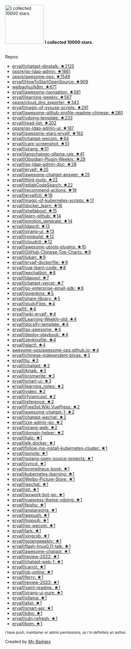<img src="https://my-badges.github.io/my-badges/stars-10000.png" alt="I collected 10000 stars." title="I collected 10000 stars." width="128">
<strong>I collected 10000 stars.</strong>
<br><br>

Repos:

* <a href="https://github.com/eryajf/chatgpt-dingtalk">eryajf/chatgpt-dingtalk: ★2125</a>
* <a href="https://github.com/opsre/go-ldap-admin">opsre/go-ldap-admin: ★1861</a>
* <a href="https://github.com/opsre/awesome-ops">opsre/awesome-ops: ★1549</a>
* <a href="https://github.com/eryajf/HowToStartOpenSource">eryajf/HowToStartOpenSource: ★909</a>
* <a href="https://github.com/weibaohui/k8m">weibaohui/k8m: ★671</a>
* <a href="https://github.com/eryajf/awesome-navigation">eryajf/awesome-navigation: ★581</a>
* <a href="https://github.com/eryajf/learning-weekly">eryajf/learning-weekly: ★567</a>
* <a href="https://github.com/opsre/cloud_dns_exporter">opsre/cloud_dns_exporter: ★343</a>
* <a href="https://github.com/eryajf/magic-of-sysuse-scripts">eryajf/magic-of-sysuse-scripts: ★291</a>
* <a href="https://github.com/eryajf/awesome-github-profile-readme-chinese">eryajf/awesome-github-profile-readme-chinese: ★280</a>
* <a href="https://github.com/eryajf/vdoing-template">eryajf/vdoing-template: ★233</a>
* <a href="https://github.com/eryajf/read-list">eryajf/read-list: ★202</a>
* <a href="https://github.com/opsre/go-ldap-admin-ui">opsre/go-ldap-admin-ui: ★187</a>
* <a href="https://github.com/eryajf/awesome-stars-eryajf">eryajf/awesome-stars-eryajf: ★162</a>
* <a href="https://github.com/eryajf/chatgpt-wecom">eryajf/chatgpt-wecom: ★64</a>
* <a href="https://github.com/eryajf/care-screenshot">eryajf/care-screenshot: ★51</a>
* <a href="https://github.com/eryajf/xirang">eryajf/xirang: ★51</a>
* <a href="https://github.com/eryajf/langchaingo-ollama-rag">eryajf/langchaingo-ollama-rag: ★41</a>
* <a href="https://github.com/eryajf/Obsidian-Plugin-Weekly">eryajf/Obsidian-Plugin-Weekly: ★29</a>
* <a href="https://github.com/eryajf/go-ldap-admin-doc">eryajf/go-ldap-admin-doc: ★28</a>
* <a href="https://github.com/eryajf/eryajf">eryajf/eryajf: ★25</a>
* <a href="https://github.com/eryajf/awesome-chatgpt-answer">eryajf/awesome-chatgpt-answer: ★25</a>
* <a href="https://github.com/eryajf/third-tools">eryajf/third-tools: ★22</a>
* <a href="https://github.com/eryajf/gitlabCodeSearch">eryajf/gitlabCodeSearch: ★22</a>
* <a href="https://github.com/eryajf/recommend-actions">eryajf/recommend-actions: ★19</a>
* <a href="https://github.com/eryajf/eryajfctl">eryajf/eryajfctl: ★18</a>
* <a href="https://github.com/eryajf/magic-of-kubernetes-scripts">eryajf/magic-of-kubernetes-scripts: ★17</a>
* <a href="https://github.com/eryajf/docker_learn">eryajf/docker_learn: ★16</a>
* <a href="https://github.com/eryajf/shellabout">eryajf/shellabout: ★15</a>
* <a href="https://github.com/eryajf/learn-github">eryajf/learn-github: ★14</a>
* <a href="https://github.com/eryajf/emotion_generate">eryajf/emotion_generate: ★14</a>
* <a href="https://github.com/eryajf/ldapctl">eryajf/ldapctl: ★13</a>
* <a href="https://github.com/eryajf/xirang-ui">eryajf/xirang-ui: ★13</a>
* <a href="https://github.com/eryajf/rpmbuild">eryajf/rpmbuild: ★12</a>
* <a href="https://github.com/eryajf/cloudctl">eryajf/cloudctl: ★12</a>
* <a href="https://github.com/eryajf/awesome-utools-plugins">eryajf/awesome-utools-plugins: ★10</a>
* <a href="https://github.com/eryajf/GitHub-Chinese-Top-Charts">eryajf/GitHub-Chinese-Top-Charts: ★9</a>
* <a href="https://github.com/eryajf/luban">eryajf/luban: ★9</a>
* <a href="https://github.com/eryajf/eryajf-dockerfile">eryajf/eryajf-dockerfile: ★9</a>
* <a href="https://github.com/eryajf/vue-learn-code">eryajf/vue-learn-code: ★8</a>
* <a href="https://github.com/eryajf/wechatbot">eryajf/wechatbot: ★8</a>
* <a href="https://github.com/eryajf/ldapool">eryajf/ldapool: ★7</a>
* <a href="https://github.com/eryajf/chatgpt-vercel">eryajf/chatgpt-vercel: ★7</a>
* <a href="https://github.com/eryajf/go-enterprise-email-sdk">eryajf/go-enterprise-email-sdk: ★6</a>
* <a href="https://github.com/eryajf/gojenkins">eryajf/gojenkins: ★5</a>
* <a href="https://github.com/eryajf/share-library">eryajf/share-library: ★5</a>
* <a href="https://github.com/eryajf/studyFiles">eryajf/studyFiles: ★4</a>
* <a href="https://github.com/eryajf/t">eryajf/t: ★4</a>
* <a href="https://github.com/eryajf/wiki-eryajf">eryajf/wiki-eryajf: ★4</a>
* <a href="https://github.com/eryajf/Learning-Weekly-old">eryajf/Learning-Weekly-old: ★4</a>
* <a href="https://github.com/eryajf/docsify-template">eryajf/docsify-template: ★4</a>
* <a href="https://github.com/eryajf/go-awesome">eryajf/go-awesome: ★4</a>
* <a href="https://github.com/eryajf/deploy-playbook">eryajf/deploy-playbook: ★4</a>
* <a href="https://github.com/eryajf/Jenkinsfile">eryajf/Jenkinsfile: ★4</a>
* <a href="https://github.com/eryajf/glactl">eryajf/glactl: ★4</a>
* <a href="https://github.com/awesome-ops/awesome-ops.github.io">awesome-ops/awesome-ops.github.io: ★4</a>
* <a href="https://github.com/eryajf/chinese-independent-blogs">eryajf/chinese-independent-blogs: ★3</a>
* <a href="https://github.com/eryajf/tu">eryajf/tu: ★3</a>
* <a href="https://github.com/eryajf/chatgpt">eryajf/chatgpt: ★3</a>
* <a href="https://github.com/eryajf/Artalk">eryajf/Artalk: ★3</a>
* <a href="https://github.com/eryajf/promwrite">eryajf/promwrite: ★3</a>
* <a href="https://github.com/eryajf/smart-ui">eryajf/smart-ui: ★3</a>
* <a href="https://github.com/eryajf/learning_notes">eryajf/learning_notes: ★2</a>
* <a href="https://github.com/eryajf/video">eryajf/video: ★2</a>
* <a href="https://github.com/eryajf/rfyiamcool">eryajf/rfyiamcool: ★2</a>
* <a href="https://github.com/eryajf/reference">eryajf/reference: ★2</a>
* <a href="https://github.com/eryajf/FreeSql.Wiki.VuePress">eryajf/FreeSql.Wiki.VuePress: ★2</a>
* <a href="https://github.com/eryajf/awesome-chatgpt-1">eryajf/awesome-chatgpt-1: ★2</a>
* <a href="https://github.com/eryajf/chatgpt-wechat">eryajf/chatgpt-wechat: ★2</a>
* <a href="https://github.com/eryajf/zze-admin-go">eryajf/zze-admin-go: ★2</a>
* <a href="https://github.com/eryajf/xirang-web">eryajf/xirang-web: ★2</a>
* <a href="https://github.com/eryajf/domain-helper">eryajf/domain-helper: ★2</a>
* <a href="https://github.com/eryajf/halo">eryajf/halo: ★1</a>
* <a href="https://github.com/eryajf/elk-docker">eryajf/elk-docker: ★1</a>
* <a href="https://github.com/eryajf/follow-me-install-kubernetes-cluster">eryajf/follow-me-install-kubernetes-cluster: ★1</a>
* <a href="https://github.com/eryajf/gonote">eryajf/gonote: ★1</a>
* <a href="https://github.com/eryajf/golang-open-source-projects">eryajf/golang-open-source-projects: ★1</a>
* <a href="https://github.com/eryajf/syncd">eryajf/syncd: ★1</a>
* <a href="https://github.com/eryajf/prometheus-book">eryajf/prometheus-book: ★1</a>
* <a href="https://github.com/eryajf/kubernetes-learning">eryajf/kubernetes-learning: ★1</a>
* <a href="https://github.com/eryajf/Weibo-Picture-Store">eryajf/Weibo-Picture-Store: ★1</a>
* <a href="https://github.com/eryajf/wechat">eryajf/wechat: ★1</a>
* <a href="https://github.com/eryajf/git">eryajf/git: ★1</a>
* <a href="https://github.com/eryajf/wxwork-bot-go">eryajf/wxwork-bot-go: ★1</a>
* <a href="https://github.com/eryajf/vuepress-theme-vdoing">eryajf/vuepress-theme-vdoing: ★1</a>
* <a href="https://github.com/eryajf/feishu">eryajf/feishu: ★1</a>
* <a href="https://github.com/eryajf/anqiansong">eryajf/anqiansong: ★1</a>
* <a href="https://github.com/eryajf/wepush">eryajf/wepush: ★1</a>
* <a href="https://github.com/eryajf/hippo4j">eryajf/hippo4j: ★1</a>
* <a href="https://github.com/eryajf/go-wecom">eryajf/go-wecom: ★1</a>
* <a href="https://github.com/eryajf/lark">eryajf/lark: ★1</a>
* <a href="https://github.com/eryajf/xingcxb">eryajf/xingcxb: ★1</a>
* <a href="https://github.com/eryajf/golangweekly">eryajf/golangweekly: ★1</a>
* <a href="https://github.com/eryajf/flash-linux0.11-talk">eryajf/flash-linux0.11-talk: ★1</a>
* <a href="https://github.com/eryajf/awesome-chatgpt">eryajf/awesome-chatgpt: ★1</a>
* <a href="https://github.com/eryajf/review-2022">eryajf/review-2022: ★1</a>
* <a href="https://github.com/eryajf/chatgpt-web-1">eryajf/chatgpt-web-1: ★1</a>
* <a href="https://github.com/eryajf/carrot">eryajf/carrot: ★1</a>
* <a href="https://github.com/eryajf/ob-online">eryajf/ob-online: ★1</a>
* <a href="https://github.com/eryajf/ferry">eryajf/ferry: ★1</a>
* <a href="https://github.com/eryajf/review-2023">eryajf/review-2023: ★1</a>
* <a href="https://github.com/eryajf/yaml-readme">eryajf/yaml-readme: ★1</a>
* <a href="https://github.com/eryajf/xirang-ui-pure">eryajf/xirang-ui-pure: ★1</a>
* <a href="https://github.com/eryajf/ollama">eryajf/ollama: ★1</a>
* <a href="https://github.com/eryajf/alist">eryajf/alist: ★1</a>
* <a href="https://github.com/eryajf/smart-api">eryajf/smart-api: ★1</a>
* <a href="https://github.com/eryajf/k8m">eryajf/k8m: ★1</a>
* <a href="https://github.com/eryajf/cdn-refresh">eryajf/cdn-refresh: ★1</a>
* <a href="https://github.com/eryajf/kom">eryajf/kom: ★1</a>

<sup>I have push, maintainer or admin permissions, so I'm definitely an author.<sup>



Created by <a href="https://github.com/my-badges/my-badges">My Badges</a>